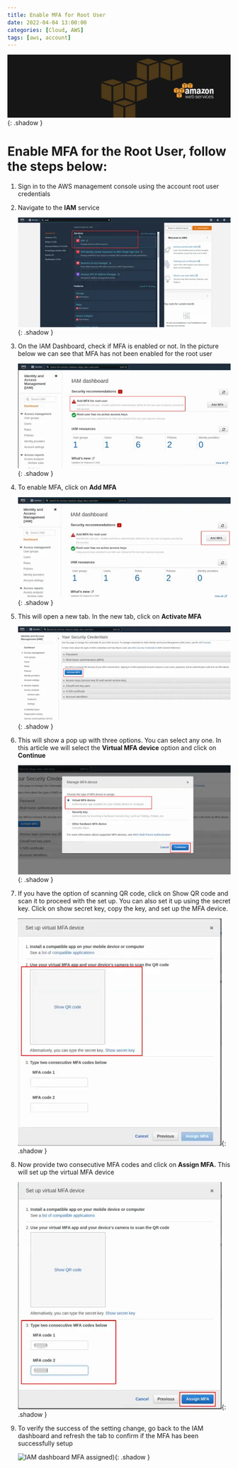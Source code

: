 ```yaml
---
title: Enable MFA for Root User
date: 2022-04-04 13:00:00
categories: [Cloud, AWS]
tags: [aws, account]
---
```

<script defer data-domain="senad-d.github.io" src="https://plus.seki.ink/js/script.js"></script>
![](https://github.com/senad-d/senad-d.github.io/blob/main/_media/images/backgroun.png?raw=true){: .shadow }

# Enable MFA for the Root User, follow the steps below:

1.  Sign in to the AWS management console using the account root user credentials
    
2.  Navigate to the **IAM** service
    
    ![AWS Services list](https://github.com/senad-d/senad-d.github.io/blob/main/_media/images/aws-services-list.webp){: .shadow }
    
3.  On the IAM Dashboard, check if MFA is enabled or not. In the picture below we can see that MFA has not been enabled for the root user
    
    ![IAM Dashboard](https://github.com/senad-d/senad-d.github.io/blob/main/_media/images/iam-dashboard.webp){: .shadow }
    
4.  To enable MFA, click on **Add MFA**
    
    ![AWS add MFA](https://github.com/senad-d/senad-d.github.io/blob/main/_media/images/aws-add-mfa.webp){: .shadow }
    
5.  This will open a new tab. In the new tab, click on **Activate MFA**
    
    ![AWS activate MFA](https://github.com/senad-d/senad-d.github.io/blob/main/_media/images/aws-activate-mfa.webp){: .shadow }
    
6.  This will show a pop up with three options. You can select any one. In this article we will select the **Virtual MFA device** option and click on **Continue**
    
    ![AWS manage MFA device](https://github.com/senad-d/senad-d.github.io/blob/main/_media/images/aws-manage-mfa-device.webp){: .shadow }
    
7.  If you have the option of scanning QR code, click on Show QR code and scan it to proceed with the set up. You can also set it up using the secret key. Click on show secret key, copy the key, and set up the MFA device.
    
    ![AWS set MFA device](https://github.com/senad-d/senad-d.github.io/blob/main/_media/images/aws-set-mfa-device.webp){: .shadow }
    
8.  Now provide two consecutive MFA codes and click on **Assign MFA.** This will set up the virtual MFA device
    
    ![AWS Assign MFA](https://github.com/senad-d/senad-d.github.io/blob/main/_media/images/aws-assign-mfa.webp){: .shadow }
    
9.  To verify the success of the setting change, go back to the IAM dashboard and refresh the tab to confirm if the MFA has been successfully setup
    
    ![IAM dashboard MFA assigned](![https://github.com/senad-d/senad-d.github.io/blob/main/_media/images/iam-dashboard-mfa-assigned.webp)){: .shadow }
